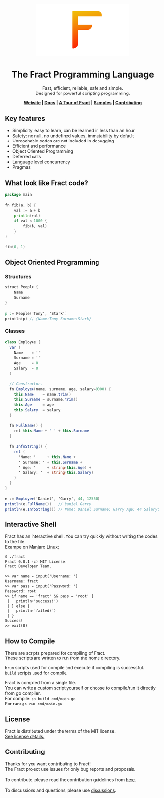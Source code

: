 <div align="center">
<p>
    <img width="300" src="https://raw.githubusercontent.com/fract-lang/resources/main/logo/fract.svg?sanitize=true">
</p>
<h1>The Fract Programming Language</h1>
Fast, efficient, reliable, safe and simple. <br>
Designed for powerful scripting programming.
    
<strong>

[Website](https://fract-lang.github.io/website/) |
[Docs](https://fract-lang.github.io/website/pages/docs/docs.html) |
[A Tour of Fract](https://fract-lang.github.io/website/pages/tour.html) |
[Samples](https://fract-lang.github.io/website/pages/samples.html) |
[Contributing](#contributing)
</strong>
</div>

## Key features
+ Simplicity: easy to learn, can be learned in less than an hour
+ Safety: no null, no undefined values, immutability by default
+ Unreachable codes are not included in debugging
+ Efficient and performance
+ Object Oriented Programming
+ Deferred calls
+ Language level concurrency
+ Pragmas

## What look like Fract code?
```go
package main

fn fib(a, b) {
    val := a + b
    println(val)
    if val < 1000 {
        fib(b, val)
    }
}

fib(0, 1)
```

## Object Oriented Programming
### Structures
```v
struct People {
    Name
    Surname
}

p := People('Tony', 'Stark')
println(p) // {Name:Tony Surname:Stark}
```
### Classes
```csharp
class Employee {
  var (
    Name    = ''
    Surname = ''
    Age     = 0
    Salary  = 0
  )

  // Constructor.
  fn Employee(name, surname, age, salary=9000) {
    this.Name    = name.trim()
    this.Surname = surname.trim()
    this.Age     = age
    this.Salary  = salary
  }

  fn FullName() {
    ret this.Name + ' ' + this.Surname
  }

  fn InfoString() {
    ret (
      'Name: '     + this.Name +
      ' Surname: ' + this.Surname +
      ' Age: '     + string(this.Age) +
      ' Salary: '  + string(this.Salary)
    )
  }
}

e := Employee('Daniel', 'Garry', 44, 12550)
println(e.FullName())   // Daniel Garry
println(e.InfoString()) // Name: Daniel Surname: Garry Age: 44 Salary: 12550
```

## Interactive Shell
Fract has an interactive shell. You can try quickly without writing the codes to the file. <br>
Exampe on Manjaro Linux;
```shell
$ ./fract
Fract 0.0.1 (c) MIT License.
Fract Developer Team.

>> var name = input('Username: ')
Username: fract
>> var pass = input('Password: ')
Password: root
>> if name == 'fract' && pass = 'root' {
 |   println('success!')
 | } else {
 |   println('failed!')
 | }
Success!
>> exit(0)
```

## How to Compile
There are scripts prepared for compiling of Fract. <br>
These scripts are written to run from the home directory. <br>

``brun`` scripts used for compile and execute if compiling is successful. <br>
`build` scripts used for compile. <br>

Fract is compiled from a single file. <br>
You can write a custom script yourself or choose to compile/run it directly from go compiler. <br>
For compile: ``go build cmd/main.go`` <br>
For run: ``go run cmd/main.go``

## License
Fract is distributed under the terms of the MIT license. <br>
[See license details.](https://fract-lang.github.io/website/pages/license.html)

<h2 id="contributing">Contributing</h2>
Thanks for you want contributing to Fract!
<br>
The Fract project use issues for only bug reports and proposals.
<br><br>
To contribute, please read the contribution guidelines from <a href="https://fract-lang.github.io/website/pages/contributor_guide.html">here</a>.
<br><br>
To discussions and questions, please use <a href="https://github.com/fract-lang/fract/discussions">discussions</a>.
